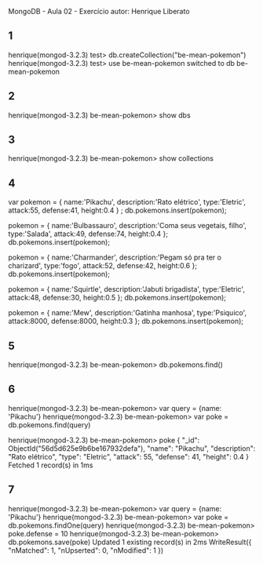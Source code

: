 MongoDB - Aula 02 - Exercício
autor: Henrique Liberato

## 1
henrique(mongod-3.2.3) test> db.createCollection("be-mean-pokemon")
henrique(mongod-3.2.3) test> use be-mean-pokemon
switched to db be-mean-pokemon

## 2
henrique(mongod-3.2.3) be-mean-pokemon> show dbs

## 3
henrique(mongod-3.2.3) be-mean-pokemon> show collections

## 4
var pokemon = {
	name:'Pikachu',
	description:'Rato elétrico',
	type:'Eletric',
	attack:55,
	defense:41,
	height:0.4
} ;
db.pokemons.insert(pokemon);

pokemon = {
	name:'Bulbassauro',
	description:'Coma seus vegetais, filho',
	type:'Salada',
	attack:49,
	defense:74,
	height:0.4
};
db.pokemons.insert(pokemon);

pokemon = {
	name:'Charmander',
	description:'Pegam só pra ter o charizard',
	type:'fogo',
	attack:52,
	defense:42,
	height:0.6
};
db.pokemons.insert(pokemon);

pokemon = {
	name:'Squirtle',
	description:'Jabuti brigadista',
	type:'Eletric',
	attack:48,
	defense:30,
	height:0.5
};
db.pokemons.insert(pokemon);

pokemon = {
	name:'Mew',
	description:'Gatinha manhosa',
	type:'Psiquico',
	attack:8000,
	defense:8000,
	height:0.3
};
db.pokemons.insert(pokemon);

## 5
henrique(mongod-3.2.3) be-mean-pokemon> db.pokemons.find()

## 6
henrique(mongod-3.2.3) be-mean-pokemon> var query = {name: 'Pikachu'}
henrique(mongod-3.2.3) be-mean-pokemon> var poke = db.pokemons.find(query)

henrique(mongod-3.2.3) be-mean-pokemon> poke
{
  "_id": ObjectId("56d5d625e9b6be167932defa"),
  "name": "Pikachu",
  "description": "Rato elétrico",
  "type": "Eletric",
  "attack": 55,
  "defense": 41,
  "height": 0.4
}
Fetched 1 record(s) in 1ms

## 7
henrique(mongod-3.2.3) be-mean-pokemon> var query = {name: 'Pikachu'}
henrique(mongod-3.2.3) be-mean-pokemon> var poke = db.pokemons.findOne(query)
henrique(mongod-3.2.3) be-mean-pokemon> poke.defense = 10
henrique(mongod-3.2.3) be-mean-pokemon> db.pokemons.save(poke)
Updated 1 existing record(s) in 2ms
WriteResult({
  "nMatched": 1,
  "nUpserted": 0,
  "nModified": 1
})